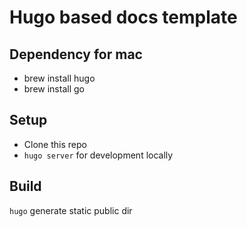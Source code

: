 # Hugo based docs template 

## Dependency for mac 
- brew install hugo
- brew install go 
  

## Setup 
- Clone this repo 
- `hugo server` for development locally 
  
## Build 
`hugo` generate static public dir 


